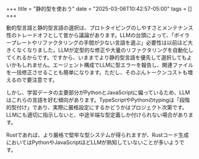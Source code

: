 
+++
title = "静的型を使おう"
date = "2025-03-06T10:42:57-05:00"
tags = []
+++

動的型言語と静的型言語の選択は、プロトタイピングのしやすさとメンテナンス性のトレードオフとして昔から議論があります。LLMの台頭によって、「ボイラープレートやリファクタリングの手間が少ない言語を選ぶ」必要性は以前ほど大きくなくなりました。LLMが定型的な修正や大量のリファクタリングを自動化してくれるからです。ですから、いままでより静的型言語を優先して選択してもよいかもしれません。エージェント構成でLLMに型エラーを報告し、関連ファイルを一括修正させることも簡単になります。ただし、そのぶんトークンコストも増えるので要注意です。

しかし、学習データの主要部分がPythonとJavaScriptに偏っているため、LLMはこれらの言語を好む傾向があります。TypeScriptやPythonのtypingは「段階的型付け」であり、実際に厳格設定にするかどうかはプロジェクト次第です。LLMにも適切に指示しないと、中途半端な型定義しか付けられない場合があります。

Rustであれば、より厳格で堅牢な型システムが得られますが、Rustコード生成においてはPythonやJavaScriptほどLLMが熟知していないことが多いようです。

